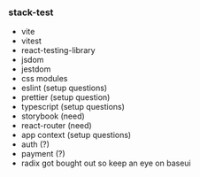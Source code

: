 ### stack-test
- vite
- vitest
- react-testing-library
- jsdom
- jestdom
- css modules
- eslint (setup questions)
- prettier (setup question)
- typescript (setup questions)
- storybook (need)
- react-router (need)
- app context (setup questions)
- auth (?)
- payment (?)
- radix got bought out so keep an eye on baseui